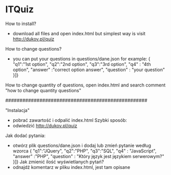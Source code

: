 # ITQuiz

How to install?
- download all files and open index.html
but simplest way is visit http://dukov.pl/quiz

How to change questions?
- you can put your  questions in questions/dane.json for example:
{ "q1":"1st option", "q2":"2nd option", "q3":"3rd option", "q4" : "4th option", "answer" :"correct option answer", "question" : "your question" }]}

How to change quantity of questions, open index.html and search comment "how to change quantity questions"

##################################################

"Instalacja"
- pobrać zawartość i odpalić index.html
Szybki sposób:
- odwiedzić http://dukov.pl/quiz

Jak dodać pytania:
- otwórz plik questions/dane.json i dodaj lub zmień pytanie według wzorca
{ "q1":"JQuery", "q2":"PHP", "q3":"SQL", "q4" : "JavaScript", "answer" :"PHP", "question" : "Który język jest językiem serwerowym?" }]}
Jak zmienić ilość wyświetlanych pytań?
- odnajdź komentarz w pliku index.html, jest tam opisane
